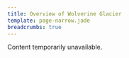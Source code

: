 ```yaml
---
title: Overview of Wolverine Glacier
template: page-narrow.jade
breadcrumbs: true
---
```


Content temporarily unavailable.